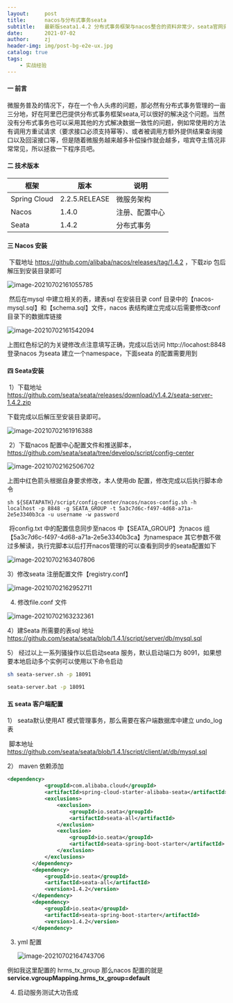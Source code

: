 ```yaml
---
layout:     post
title:      nacos与分布式事务seata
subtitle:   最新版seata1.4.2 分布式事务框架与nacos整合的资料非常少，seata官网资料也不太健全，故写此文章
date:       2021-07-02
author:     zj
header-img: img/post-bg-e2e-ux.jpg
catalog: true
tags:
    - 实战经验
---
```


   

#### 一  前言

​    微服务普及的情况下，存在一个令人头疼的问题，那必然有分布式事务管理的一亩三分地，好在阿里巴巴提供分布式事务框架seata,可以很好的解决这个问题。当然没有分布式事务也可以采用其他的方式解决数据一致性的问题，例如常使用的方法有调用方重试请求（要求接口必须支持幂等）、或者被调用方额外提供结果查询接口以及回滚接口等，但是随着微服务越来越多补偿操作就会越多，喧宾夺主情况非常常见，所以拯救一下程序员吧。



#### 二  技术版本

| 框架         | 版本          | 说明           |
| ------------ | ------------- | -------------- |
| Spring Cloud | 2.2.5.RELEASE | 微服务架构     |
| Nacos        | 1.4.0         | 注册、配置中心 |
| Seata        | 1.4.2         | 分布式事务     |



#### 三  Nacos 安装

​     下载地址 https://github.com/alibaba/nacos/releases/tag/1.4.2 ，下载zip 包后解压到安装目录即可

![image-20210702161055785](https://gitee.com/zjhy/PicGo/raw/master/img/20210705125936.png)

​    然后在mysql 中建立相关的表，建表sql 在安装目录 conf 目录中的【nacos-mysql.sql】和【schema.sql】文件，nacos 表结构建立完成以后需要修改conf 目录下的数据库链接

![image-20210702161542094](https://gitee.com/zjhy/PicGo/raw/master/img/20210705125945.png)

上图红色标记的为关键修改点注意填写正确，完成以后访问 http://locahost:8848 登录nacos 为seata 建立一个namespace，下面seata 的配置需要用到



#### 四  Seata安装

​    1）下载地址 https://github.com/seata/seata/releases/download/v1.4.2/seata-server-1.4.2.zip 

下载完成以后解压至安装目录即可。

![image-20210702161916388](https://gitee.com/zjhy/PicGo/raw/master/img/20210705125951.png)

​    2）下载nacos 配置中心配置文件和推送脚本，https://github.com/seata/seata/tree/develop/script/config-center 

![image-20210702162506702](https://gitee.com/zjhy/PicGo/raw/master/img/20210705125956.png)

上图中红色箭头根据自身要求修改，本人使用db 配置，修改完成以后执行脚本命令

```shell
sh ${SEATAPATH}/script/config-center/nacos/nacos-config.sh -h localhost -p 8848 -g SEATA_GROUP -t 5a3c7d6c-f497-4d68-a71a-2e5e3340b3ca -u username -w password

```

​     将config.txt 中的配置信息同步至nacos 中【SEATA_GROUP】为nacos 组 【5a3c7d6c-f497-4d68-a71a-2e5e3340b3ca】为namespace 其它参数不做过多解读，执行完脚本以后打开nacos管理的可以查看到同步的seata配置如下

![image-20210702163407806](https://gitee.com/zjhy/PicGo/raw/master/img/20210705130004.png)

3）修改seata 注册配置文件【registry.conf】

![image-20210702162952711](https://gitee.com/zjhy/PicGo/raw/master/img/20210705130009.png)

4)  修改file.conf 文件

![image-20210702163232361](https://gitee.com/zjhy/PicGo/raw/master/img/20210705130018.png)

4）建Seata 所需要的表sql 地址 https://github.com/seata/seata/blob/1.4.1/script/server/db/mysql.sql

5） 经过以上一系列骚操作以后启动seata 服务，默认启动端口为 8091，如果想要本地启动多个实例可以使用以下命令启动

```sh
sh seata-server.sh -p 18091
```

```bash
seata-server.bat -p 18091
```





#### 五  seata 客户端配置

1） seata默认使用AT 模式管理事务，那么需要在客户端数据库中建立 undo_log 表

​       脚本地址 https://github.com/seata/seata/blob/1.4.1/script/client/at/db/mysql.sql

2） maven 依赖添加

```xml
<dependency>
            <groupId>com.alibaba.cloud</groupId>
            <artifactId>spring-cloud-starter-alibaba-seata</artifactId>
            <exclusions>
                <exclusion>
                    <groupId>io.seata</groupId>
                    <artifactId>seata-all</artifactId>
                </exclusion>
                <exclusion>
                    <groupId>io.seata</groupId>
                    <artifactId>seata-spring-boot-starter</artifactId>
                </exclusion>
            </exclusions>
        </dependency>
        <dependency>
            <groupId>io.seata</groupId>
            <artifactId>seata-all</artifactId>
            <version>1.4.2</version>
        </dependency>
        <dependency>
            <groupId>io.seata</groupId>
            <artifactId>seata-spring-boot-starter</artifactId>
            <version>1.4.2</version>
        </dependency>
```



3) yml 配置

   ![image-20210702164743706](https://gitee.com/zjhy/PicGo/raw/master/img/20210705130029.png)

 例如我这里配置的 hrms_tx_group  那么nacos 配置的就是**service.vgroupMapping.hrms_tx_group=default**



4) 启动服务测试大功告成
